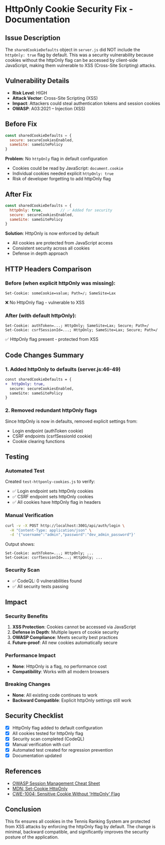 # HttpOnly Cookie Security Fix - Documentation

## Issue Description
The `sharedCookieDefaults` object in `server.js` did NOT include the `httpOnly: true` flag by default. This was a security vulnerability because cookies without the httpOnly flag can be accessed by client-side JavaScript, making them vulnerable to XSS (Cross-Site Scripting) attacks.

## Vulnerability Details
- **Risk Level**: HIGH
- **Attack Vector**: Cross-Site Scripting (XSS)
- **Impact**: Attackers could steal authentication tokens and session cookies
- **OWASP**: A03:2021 – Injection (XSS)

## Before Fix
```javascript
const sharedCookieDefaults = {
  secure: secureCookiesEnabled,
  sameSite: sameSitePolicy
}
```

**Problem**: No `httpOnly` flag in default configuration
- Cookies could be read by JavaScript: `document.cookie`
- Individual cookies needed explicit `httpOnly: true`
- Risk of developer forgetting to add httpOnly flag

## After Fix
```javascript
const sharedCookieDefaults = {
  httpOnly: true,        // ✅ Added for security
  secure: secureCookiesEnabled,
  sameSite: sameSitePolicy
}
```

**Solution**: HttpOnly is now enforced by default
- All cookies are protected from JavaScript access
- Consistent security across all cookies
- Defense in depth approach

## HTTP Headers Comparison

### Before (when explicit httpOnly was missing):
```
Set-Cookie: someCookie=value; Path=/; SameSite=Lax
```
❌ No HttpOnly flag - vulnerable to XSS

### After (with default httpOnly):
```
Set-Cookie: authToken=...; HttpOnly; SameSite=Lax; Secure; Path=/
Set-Cookie: csrfSessionId=...; HttpOnly; SameSite=Lax; Secure; Path=/
```
✅ HttpOnly flag present - protected from XSS

## Code Changes Summary

### 1. Added httpOnly to defaults (server.js:46-49)
```diff
const sharedCookieDefaults = {
+  httpOnly: true,
  secure: secureCookiesEnabled,
  sameSite: sameSitePolicy
}
```

### 2. Removed redundant httpOnly flags
Since httpOnly is now in defaults, removed explicit settings from:
- Login endpoint (authToken cookie)
- CSRF endpoints (csrfSessionId cookie)
- Cookie clearing functions

## Testing

### Automated Test
Created `test-httponly-cookies.js` to verify:
- ✅ Login endpoint sets httpOnly cookies
- ✅ CSRF endpoint sets httpOnly cookies
- ✅ All cookies have httpOnly flag in headers

### Manual Verification
```bash
curl -v -X POST http://localhost:3001/api/auth/login \
  -H "Content-Type: application/json" \
  -d '{"username":"admin","password":"dev_admin_password"}'
```

Output shows:
```
Set-Cookie: authToken=...; HttpOnly; ...
Set-Cookie: csrfSessionId=...; HttpOnly; ...
```

### Security Scan
- ✅ CodeQL: 0 vulnerabilities found
- ✅ All security tests passing

## Impact

### Security Benefits
1. **XSS Protection**: Cookies cannot be accessed via JavaScript
2. **Defense in Depth**: Multiple layers of cookie security
3. **OWASP Compliance**: Meets security best practices
4. **Future-proof**: All new cookies automatically secure

### Performance Impact
- **None**: HttpOnly is a flag, no performance cost
- **Compatibility**: Works with all modern browsers

### Breaking Changes
- **None**: All existing code continues to work
- **Backward Compatible**: Explicit httpOnly settings still work

## Security Checklist
- [x] HttpOnly flag added to default configuration
- [x] All cookies tested for httpOnly flag
- [x] Security scan completed (CodeQL)
- [x] Manual verification with curl
- [x] Automated test created for regression prevention
- [x] Documentation updated

## References
- [OWASP Session Management Cheat Sheet](https://cheatsheetseries.owasp.org/cheatsheets/Session_Management_Cheat_Sheet.html)
- [MDN: Set-Cookie HttpOnly](https://developer.mozilla.org/en-US/docs/Web/HTTP/Headers/Set-Cookie#httponly)
- [CWE-1004: Sensitive Cookie Without 'HttpOnly' Flag](https://cwe.mitre.org/data/definitions/1004.html)

## Conclusion
This fix ensures all cookies in the Tennis Ranking System are protected from XSS attacks by enforcing the httpOnly flag by default. The change is minimal, backward compatible, and significantly improves the security posture of the application.
